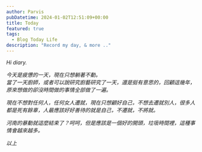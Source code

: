 ```yaml
---
author: Parvis
pubDatetime: 2024-01-02T12:51:09+00:00
title: Today
featured: true
tags:
  - Blog Today Life
description: "Record my day, & more .."
---
```


*Hi diary.*   

*今天是疲憊的一天，現在只想躺著不動。*    
*當了一天廚師，或者可以說研究廚藝研究了一天，還是挺有意思的，回顧這幾年，原來想做的卻沒時間做的事情全部做了一遍。*    

*現在不想對任何人，任何女人遷就，現在只想顧好自己，不想去遷就別人，很多人都是死有餘辜，人最應該好好善待的就是自己，不遷就，不將就。*     

*河南的暴動就這麼結束了？呵呵，但是應該是一個好的開頭，垃圾時間裡，這種事情會越來越多。*     

*以上*    
